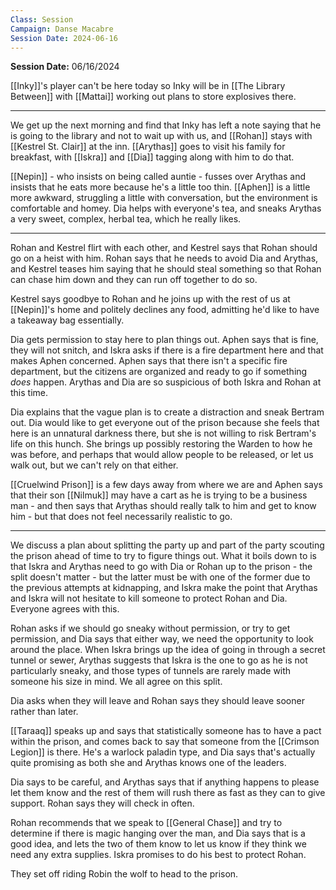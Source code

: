 ```yaml
---
Class: Session
Campaign: Danse Macabre
Session Date: 2024-06-16
---
```

**Session Date:** 06/16/2024

[[Inky]]'s player can't be here today so Inky will be in  [[The Library Between]] with [[Mattai]] working out plans to store explosives there.

---

We get up the next morning and find that Inky has left a note saying that he is going to the library and not to wait up with us, and [[Rohan]] stays with [[Kestrel St. Clair]] at the inn. [[Arythas]] goes to visit his family for breakfast, with [[Iskra]] and [[Dia]] tagging along with him to do that.

[[Nepin]] - who insists on being called auntie - fusses over Arythas and insists that he eats more because he's a little too thin. [[Aphen]] is a little more awkward, struggling a little with conversation, but the environment is comfortable and homey. Dia helps with everyone's tea, and sneaks Arythas a very sweet, complex, herbal tea, which he really likes.

---

Rohan and Kestrel flirt with each other, and Kestrel says that Rohan should go on a heist with him. Rohan says that he needs to avoid Dia and Arythas, and Kestrel teases him saying that he should steal something so that Rohan can chase him down and they can run off together to do so.

Kestrel says goodbye to Rohan and he joins up with the rest of us at [[Nepin]]'s home and politely declines any food, admitting he'd like to have a takeaway bag essentially.

Dia gets permission to stay here to plan things out. Aphen says that is fine, they will not snitch, and Iskra asks if there is a fire department here and that makes Aphen concerned. Aphen says that there isn't a specific fire department, but the citizens are organized and ready to go if something *does* happen. Arythas and Dia are so suspicious of both Iskra and Rohan at this time.

Dia explains that the vague plan is to create a distraction and sneak Bertram out. Dia would like to get everyone out of the prison because she feels that here is an unnatural darkness there, but she is not willing to risk Bertram's life on this hunch. She brings up possibly restoring the Warden to how he was before, and perhaps that would allow people to be released, or let us walk out, but we can't rely on that either.

[[Cruelwind Prison]] is a few days away from where we are and Aphen says that their son [[Nilmuk]] may have a cart as he is trying to be a business man - and then says that Arythas should really talk to him and get to know him - but that does not feel necessarily realistic to go.

---

We discuss a plan about splitting the party up and part of the party scouting the prison ahead of time to try to figure things out. What it boils down to is that Iskra and Arythas need to go with Dia or Rohan up to the prison - the split doesn't matter - but the latter must be with one of the former due to the previous attempts at kidnapping, and Iskra make the point that Arythas and Iskra will not hesitate to kill someone to protect Rohan and Dia. Everyone agrees with this.

Rohan asks if we should go sneaky without permission, or try to get permission, and Dia says that either way, we need the opportunity to look around the place. When Iskra brings up the idea of going in through a secret tunnel or sewer, Arythas suggests that Iskra is the one to go as he is not particularly sneaky, and those types of tunnels are rarely made with someone his size in mind. We all agree on this split.

Dia asks when they will leave and Rohan says they should leave sooner rather than later.

[[Taraaq]] speaks up and says that statistically someone has to have a pact within the prison, and comes back to say that someone from the [[Crimson Legion]] is there. He's a warlock paladin type, and Dia says that's actually quite promising as both she and Arythas knows one of the leaders.

Dia says to be careful, and Arythas says that if anything happens to please let them know and the rest of them will rush there as fast as they can to give support. Rohan says they will check in often.

Rohan recommends that we speak to [[General Chase]] and try to determine if there is magic hanging over the man, and Dia says that is a good idea, and lets the two of them know to let us know if they think we need any extra supplies. Iskra promises to do his best to protect Rohan.

They set off riding Robin the wolf to head to the prison.